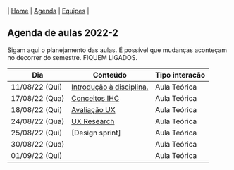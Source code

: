 | [Home](https://github.com/igorwiese/IHC-BCC33C/) | [Agenda](/pages/outline.md) | [Equipes](/pages/equipes.md) |

## Agenda de aulas 2022-2

Sigam aqui o planejamento das aulas. É possível que mudanças aconteçam no decorrer do semestre. FIQUEM LIGADOS.


Dia             | Conteúdo                                                                          | Tipo interacão
----------------|-----------------------------------------------------------------------------------|--------------------
 11/08/22 (Qui) | [Introdução à disciplina.](../notes/Lecture_01.pdf)                               | Aula Teórica 
 17/08/22 (Qua) | [Conceitos IHC](../notes/Lecture_02.pdf)                                          | Aula Teórica
 18/08/22 (Qui) | [Avaliação UX](../notes/Lecture_03.pdf)                                           | Aula Teórica
 24/08/22 (Qua) | [UX Research](../notes/Lecture_04.pdf)                                            | Aula Teórica
 25/08/22 (Qui) | [Design sprint]                                                                   | Aula Teórica
 30/08/22 (Qua) |                                                                                   | Aula Teórica
 01/09/22 (Qui) |                                                                                   | Aula Teórica
